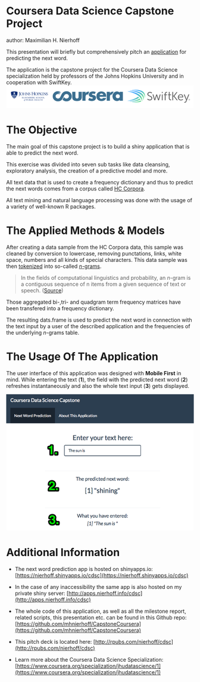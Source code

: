 Coursera Data Science Capstone Project
========================================================
author: Maximilian H. Nierhoff

This presentation will briefly but comprehensively pitch an [application](https://nierhoff.shinyapps.io/cdsc/) for predicting the next word.

The application is the capstone project for the Coursera Data Science specialization held by professors of the Johns Hopkins University and in cooperation with SwiftKey.
![SwiftKey, Bloomberg & Coursera Logo](logos.png)

The Objective
========================================================

The main goal of this capstone project is to build a shiny application that is able to predict the next word. 

This exercise was divided into seven sub tasks like data cleansing, exploratory analysis, the creation of a predictive model and more.

All text data that is used to create a frequency dictionary and thus to predict the next words comes from a corpus called [HC Corpora](http://www.corpora.heliohost.org/). 

All text mining and natural language processing was done with the usage of a variety of well-known R packages.

The Applied Methods & Models
========================================================

After creating a data sample from the HC Corpora data, this sample was cleaned by conversion to lowercase, removing punctations, links, white space, numbers and all kinds of special characters.
This data sample was then [tokenized](http://en.wikipedia.org/wiki/Tokenization_%28lexical_analysis%29) into so-called [*n*-grams](http://en.wikipedia.org/wiki/N-gram). 
> In the fields of computational linguistics and probability, an *n*-gram is a contiguous sequence of n items from a given sequence of text or speech. ([Source](http://en.wikipedia.org/wiki/N-gram))


Those aggregated bi-,tri- and quadgram term frequency matrices have been transfered into a frequency dictionary.

The resulting dats.frame is used to predict the next word in connection with the text input by a user of the described application and the frequencies of the underlying *n*-grams table.


The Usage Of The Application
========================================================

The user interface of this application was designed with **Mobile First** in mind. While entering the text (**1**), the field with the predicted next word (**2**) refreshes instantaneously and  also the whole text input (**3**) gets displayed.

![Application Screenshot](app-screenshot.png)


Additional Information
========================================================

* The next word prediction app is hosted on shinyapps.io: [https://nierhoff.shinyapps.io/cdsc](https://nierhoff.shinyapps.io/cdsc)

* In the case of any inaccessibility the same app is also hosted on my private shiny server: [http://apps.nierhoff.info/cdsc](http://apps.nierhoff.info/cdsc)

* The whole code of this application, as well as all the milestone report, related scripts, this presentation  etc. can be found in this Github repo: [https://github.com/mhnierhoff/CapstoneCoursera](https://github.com/mhnierhoff/CapstoneCoursera)

* This pitch deck is located here: [http://rpubs.com/nierhoff/cdsc](http://rpubs.com/nierhoff/cdsc)

* Learn more about the Coursera Data Science Specialization: [https://www.coursera.org/specialization/jhudatascience/1](https://www.coursera.org/specialization/jhudatascience/1)
